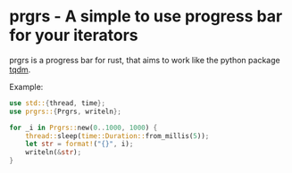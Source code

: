 # prgrs - A simple to use progress bar for your iterators
prgrs is a progress bar for rust, that aims to work like the python package [tqdm](https://github.com/tqdm/tqdm).

Example:
```rust
use std::{thread, time};
use prgrs::{Prgrs, writeln};

for _i in Prgrs::new(0..1000, 1000) {
    thread::sleep(time::Duration::from_millis(5));
    let str = format!("{}", i);
    writeln(&str);
}
```
